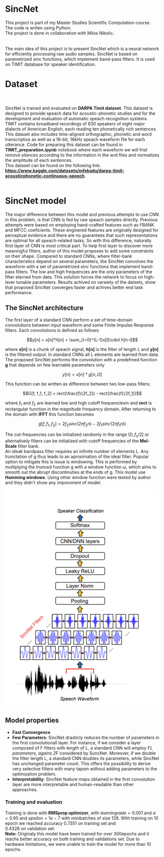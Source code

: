 # SincNet

This project is part of my Master Studies Scientific Computation course. The code is writen using Python. <br>
The project is done in collaboration with Milos Nikolic. <br><br><br> The main idea of this project is to present SincNet which is a neural network for efficiently processing raw audio samples. SincNet is based on parametrized sinc functions, which implement band-pass filters. It is used on TIMIT database for speaker identification.

# Dataset <br><br>
SincNet is trained and evaluated on **DARPA Timit dataset**. This dataset is designed to provide speach data for acoustic-phonetic studies and for the development and evaluation of automatic speach recognition systems. TIMIT contains broadband recordings of 630 speakers of eight major dialects of American English, each reading ten phonetically rich sentences. This dataset also includes time-aligned orthographic, phonetic and word transcriptios as well as a 16-bit, 16kHz speach waveform file for each utterance. 
Code for preparing this dataset can be found in **TIMIT_preparation.ipynb** notebook where each waveform  we will frist remove silances according to the information in the wrd files and normalizes the amplitude of each sentences.
<br> This dataset can be found on the following link: **https://www.kaggle.com/datasets/mfekadu/darpa-timit-acousticphonetic-continuous-speech**. <br><br>

# SincNet model

The major difference between this model and previous attempts to use CNN in this problem, is that CNN is fed by raw speach samples directly. Previous attempts were based on employing hand-crafted features such as FBANK and MFCC coeficients. These enginered features are originally designed for perceptual evidence and there are no guarantees that such representations are optimal for all speach-related tasks. So with this difference, naturally first layer of CNN is most critical part. To help first layer to discover more meaningful filters, author of this model proposes to add some constraints on their shape. Compared to standard CNNs, where filter-bank characteristics depend on several parameters, the SincNet convolves the waveform with a set of parametrized sinc functions that implement band-pass filters. The low and high frequencies are the only parameters of the filter elarned from data. This solution forces the network to focus on high-lever tunable parameters. Results achived on varaiety of the datsets, show that proposed SincNet converges faster and achives better end task performance. <br>

## The SincNet architecture
The first layer of a standard CNN perform a set of time-domain convolutions between input waveform and some Finite Impulse Response filters. Each convolutions is defined as follows:
```math
y[n] = x[n]*h[n] = \sum_{l=0}^{L-1}x[l]\cdot h[n-l]
```
where **x[n]** is a chunk of speach signal, **h[n]** is the filter of length L and **y[n]** is the filtered output. In standard CNNs all L elements are learned from data. <br>
The proposed SincNet performs the convolution with a predefined function **g** that depends on few learnable parameters only
```math
y[n] = x[n]*g[n, \Omega]
```
This function can be written as difference between two low-pass filters:
```math
G[f, f_1, f_2] = rect(\frac{f}{2f_2}) - rect(\frac{f}{2f_1})
```
where $f_1$ and  $f_2$ are learned low and high cutoff frequenciesm and **rect** is rectangular function in the magnitude frequency domain. After returning to the domain with **IFFT** this function becomes 
```math
g[f, f_1, f_2] = 2f_2 sinc(2 \pi f_2 n) - 2f_1 sinc(2 \pi f_1 n))
```
The cut-frequencies can be initialized randomly in the range $[0, f_s /2]$ or alternatively filters can be initialized with cutoff frequencies of the **Mel-Scale** filter bank. <br>
An ideak bandpass filter requires an infinite number of elements L. Any trunctation of g thus leads to an aproximation of the ideal filter. Popular option to mitigate this is issue is windowing. This is performed by multiplying the trunced function g with a window function $\omega$, which aims to smooth out the abrupt discontinuties at the ends of g. This model use **Hamming windows**. Using other window function were tested by author and they didn't show any improvment of model. <br>


<p align="center">
  <img src="assets/architecture.png" alt="Architecture">
</p>


## Model properties

- **Fast Convergence**
- **Few Parameters**: SincNet drasticly reduces the number of parameters in the first convolutionall layer. For instance, if we consider a layer composed of F filters with length of L, a standard CNN will employ F*L parameters, agains 2*F considered by SuncNet. Moreover, if we double the filter length L, a standard CNN doubles its parameters, while SincNet has unchanged parameter count. This offers the possibility to derive very selective filters with many tapsm without adding parameters to the optimization problem.
- **Interpretability**: SincNet feature maps obtained in the first convolution layer are more interpretable and human-readable than other approaches.

### Training and evaluation
Training is done with **RMSprop optimizer**, with  $learning rade = 0.001$ and   $\alpha = 0.95$ and $epsilon=1e-7$ with minibatches of size 128. With training on 10 epoch we reached accuracy 0.7351 on training set and  
0.4326 on validation set. <br>
**Note:** Originaly this model have been trained for over 300epochs and it reachs better accuracy on both training and validations set. Due to hardware limitations, we were unable to train the model for more than 10 epochs. <br>


